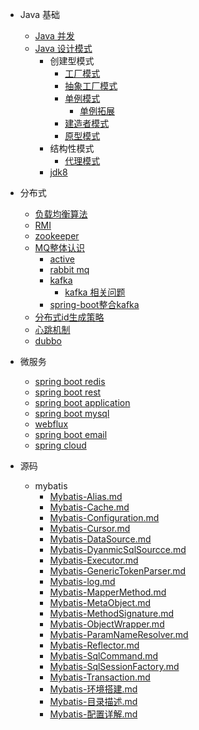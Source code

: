 - Java 基础
    - [Java 并发](/concurrence/readme.md)
    - [Java 设计模式](/design/readme.md)
        - 创建型模式
            - [工厂模式](/docs/design/创建型模式/工厂模式.md)
            - [抽象工厂模式](/docs/design/创建型模式/抽象工厂模式.md)
            - [单例模式](/docs/design/创建型模式/单例模式.md)
                - [单例拓展](./docs/design/创建型模式/单例拓展.md)
            - [建造者模式](/docs/design/创建型模式/建造者模式.md)
            - [原型模式](/docs/design/创建型模式/原型模式.md)
        - 结构性模式
            - [代理模式](/docs/design/结构性模式/代理模式.md)
        - [jdk8](./jdk/jdk8.md)
- 分布式
    - [负载均衡算法](docs/distributed/负载均衡.md)
    - [RMI](./distributed/RMI.md)
    - [zookeeper](./distributed/zookeeper/readme.md)
    - [MQ整体认识](./distributed/mq/readme.md)
        - [active](./distributed/mq/activemq/readme.md)
        - [rabbit mq](./distributed/mq/rabbitmq/readme.md)
        - [kafka](./distributed/mq/kafka/readme.md)
            - [kafka 相关问题](./distributed/mq/kafka/相关问题.md)
        - [spring-boot整合kafka](./distributed/mq/springboot-kafka-demo/readme.md)
    - [分布式id生成策略](./distributed/id-gen/readme.md)
    - [心跳机制](./distributed/heartbeat/readme.md)
    - [dubbo](./distributed/dubbo/readme.md)
    
    
- 微服务
    - [spring boot redis](./microservice-core/spring-boot-redis-demo/readme.md)
    - [spring boot rest](./microservice-core/rest/readme.md)
    - [spring boot application](./microservice-core/spring-application/readme.md)
    - [spring boot mysql](./microservice-core/spring-boot-mysql/readme.md)
    - [webflux](./microservice-core/webflux/readme.md)
    - [spring boot email](./microservice-core/email-task/readme.md)
    - [spring cloud](./microservice-core/cloud/readme.md) 
    
- 源码
    - mybatis
        - [Mybatis-Alias.md](./mybatis-3/doc/Mybatis-Alias.md)
        - [Mybatis-Cache.md](./mybatis-3/doc/Mybatis-Cache.md)
        - [Mybatis-Configuration.md](./mybatis-3/doc/Mybatis-Configuration.md)
        - [Mybatis-Cursor.md](./mybatis-3/doc/Mybatis-Cursor.md)
        - [Mybatis-DataSource.md](./mybatis-3/doc/Mybatis-DataSource.md)
        - [Mybatis-DyanmicSqlSourcce.md](./mybatis-3/doc/Mybatis-DyanmicSqlSourcce.md)
        - [Mybatis-Executor.md](./mybatis-3/doc/Mybatis-Executor.md)
        - [Mybatis-GenericTokenParser.md](./mybatis-3/doc/Mybatis-GenericTokenParser.md)
        - [Mybatis-log.md](./mybatis-3/doc/Mybatis-log.md)
        - [Mybatis-MapperMethod.md](./mybatis-3/doc/Mybatis-MapperMethod.md)
        - [Mybatis-MetaObject.md](./mybatis-3/doc/Mybatis-MetaObject.md)
        - [Mybatis-MethodSignature.md](./mybatis-3/doc/Mybatis-MethodSignature.md)
        - [Mybatis-ObjectWrapper.md](./mybatis-3/doc/Mybatis-ObjectWrapper.md)
        - [Mybatis-ParamNameResolver.md](./mybatis-3/doc/Mybatis-ParamNameResolver.md)
        - [Mybatis-Reflector.md](./mybatis-3/doc/Mybatis-Reflector.md)
        - [Mybatis-SqlCommand.md](./mybatis-3/doc/Mybatis-SqlCommand.md)
        - [Mybatis-SqlSessionFactory.md](./mybatis-3/doc/Mybatis-SqlSessionFactory.md)
        - [Mybatis-Transaction.md](./mybatis-3/doc/Mybatis-Transaction.md)
        - [Mybatis-环境搭建.md](./mybatis-3/doc/Mybatis-环境搭建.md)
        - [Mybatis-目录描述.md](./mybatis-3/doc/Mybatis-目录描述.md)
        - [Mybatis-配置详解.md](./mybatis-3/doc/Mybatis-配置详解.md)